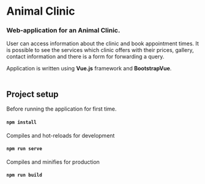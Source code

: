 # Animal Clinic

### Web-application for an Animal Clinic.

User can access information about the clinic and book appointment times.
It is possible to see the services which clinic offers with their prices, gallery, contact information and there is a form for forwarding a query.

Application is written using **Vue.js** framework and **BootstrapVue**.
<br/><br/>
## Project setup

Before running the application for first time.
#### `npm install`

Compiles and hot-reloads for development
#### `npm run serve`

Compiles and minifies for production
#### `npm run build`

